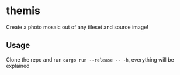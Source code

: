# themis

Create a photo mosaic out of any tileset and source image!

## Usage

Clone the repo and run `cargo run --release -- -h`, everything will be explained

